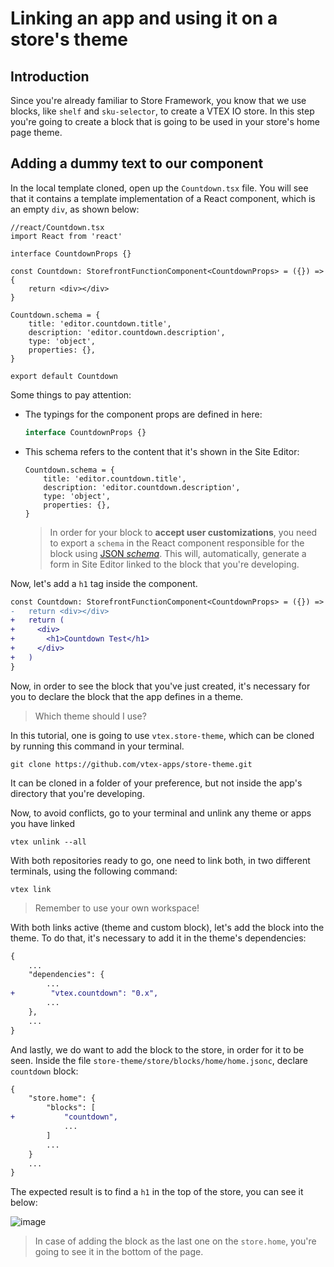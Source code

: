 # Linking an app and using it on a store's theme

## Introduction

Since you're already familiar to Store Framework, you know that we use blocks, like `shelf` and `sku-selector`, to create a VTEX IO store. In this step you're going to create a block that is going to be used in your store's home page theme.

## Adding a dummy text to our component

In the local template cloned, open up the `Countdown.tsx` file. You will see that it contains a template implementation of a React component, which is an empty `div`, as shown below:

```tsx
//react/Countdown.tsx
import React from 'react'

interface CountdownProps {}

const Countdown: StorefrontFunctionComponent<CountdownProps> = ({}) => {
    return <div></div>
}

Countdown.schema = {
    title: 'editor.countdown.title',
    description: 'editor.countdown.description',
    type: 'object',
    properties: {},
}

export default Countdown
```

Some things to pay attention:

- The typings for the component props are defined in here:

    ```ts
    interface CountdownProps {}
    ```

- This schema refers to the content that it's shown in the Site Editor:
    ```tsx
    Countdown.schema = {
        title: 'editor.countdown.title',
        description: 'editor.countdown.description',
        type: 'object',
        properties: {},
    }
    ```

    > In order for your block to **accept user customizations**, you need to export a `schema` in the React component responsible for the block using [JSON *schema*](https://json-schema.org/). This will, automatically, generate a form in Site Editor linked to the block that you're developing.

Now, let's add a `h1` tag inside the component.
```diff
const Countdown: StorefrontFunctionComponent<CountdownProps> = ({}) => {
-   return <div></div>
+   return (
+     <div>
+       <h1>Countdown Test</h1>
+     </div>
+   )
}
```

Now, in order to see the block that you've just created, it's necessary for you to declare the block that the app defines in a theme. 

> Which theme should I use?

In this tutorial, one is going to use `vtex.store-theme`, which can be cloned by running this command in your terminal. 

```
git clone https://github.com/vtex-apps/store-theme.git
```

It can be cloned in a folder of your preference, but not inside the app's directory that you're developing.

Now, to avoid conflicts, go to your terminal and unlink any theme or apps you have linked
```
vtex unlink --all
```

With both repositories ready to go, one need to link both, in two different terminals, using the following command:
```
vtex link
```
> Remember to use your own workspace!


With both links active (theme and custom block), let's add the block into the theme. To do that, it's necessary to add it in the theme's dependencies:
```diff
{
    ...
    "dependencies": {
        ...
+        "vtex.countdown": "0.x",
        ...
    },
    ...
}
```

And lastly, we do want to add the block to the store, in order for it to be seen. Inside the file `store-theme/store/blocks/home/home.jsonc`, declare `countdown` block: 
```diff
{
    "store.home": {
        "blocks": [
+           "countdown",
            ...
        ]
        ...
    }
    ...
}
```

The expected result is to find a `h1` in the top of the store, you can see it below:

![image](https://user-images.githubusercontent.com/19495917/80492927-0e0c8a00-893b-11ea-8a1d-aaad2874a014.png)

> In case of adding the block as the last one on the `store.home`, you're going to see it in the bottom of the page.